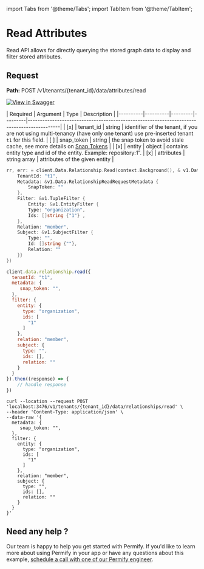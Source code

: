 import Tabs from '@theme/Tabs';
import TabItem from '@theme/TabItem';

# Read Attributes

Read API allows for directly querying the stored graph data to display and filter stored attributes.

## Request

**Path:** POST /v1/tenants/{tenant_id}/data/attributes/read

[![View in Swagger](http://jessemillar.github.io/view-in-swagger-button/button.svg)](https://permify.github.io/permify-swagger/#/Data/data.attributes.read)

| Required | Argument | Type | Description |
|----------|----------|---------|---------|-------------------------------------------------------------------------------------------|
| [x]   | tenant_id | string | identifier of the tenant, if you are not using multi-tenancy (have only one tenant) use pre-inserted tenant `t1` for this field.
| [ ]   | snap_token | string |  the snap token to avoid stale cache, see more details on [Snap Tokens](../../reference/snap-tokens) |
| [x]   | entity | object |  contains entity type and id of the entity. Example: repository:1”.
| [x]   | attributes | string array |  attributes of the given entity |


<Tabs>
<TabItem value="go" label="Go">

```go
rr, err: = client.Data.Relationship.Read(context.Background(), & v1.Data.RelationshipReadRequest {
    TenantId: "t1",
    Metadata: &v1.Data.RelationshipReadRequestMetadata {
        SnapToken: ""
    },
    Filter: &v1.TupleFilter {
        Entity: &v1.EntityFilter {
        Type: "organization",
        Ids: []string {"1"} ,
    },
    Relation: "member",
    Subject: &v1.SubjectFilter {
        Type: "",
        Id: []string {""},
        Relation: ""
    }}
})
```

</TabItem>

<TabItem value="node" label="Node">

```javascript
client.data.relationship.read({
  tenantId: "t1",
  metadata: {
     snap_token: "",
  },
  filter: {
    entity: {
      type: "organization",
      ids: [
        "1"
      ]
    },
    relation: "member",
    subject: {
      type: "",
      ids: [],
      relation: ""
    }
  }
}).then((response) => {
    // handle response
})
```

</TabItem>
<TabItem value="curl" label="cURL">

```curl
curl --location --request POST 'localhost:3476/v1/tenants/{tenant_id}/data/relationships/read' \
--header 'Content-Type: application/json' \
--data-raw '{
  metadata: {
     snap_token: "",
  },
  filter: {
    entity: {
      type: "organization",
      ids: [
        "1"
      ]
    },
    relation: "member",
    subject: {
      type: "",
      ids: [],
      relation: ""
    }
  }
}'
```
</TabItem>
</Tabs>

## Need any help ?

Our team is happy to help you get started with Permify. If you'd like to learn more about using Permify in your app or have any questions about this example, [schedule a call with one of our Permify engineer](https://meetings-eu1.hubspot.com/ege-aytin/call-with-an-expert).
